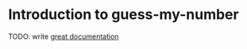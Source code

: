 # Introduction to guess-my-number

TODO: write [great documentation](http://jacobian.org/writing/great-documentation/what-to-write/)
